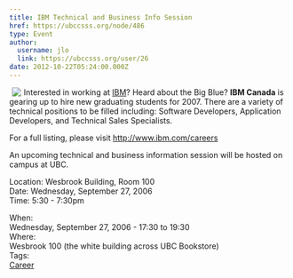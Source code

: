```yaml
---
title: IBM Technical and Business Info Session 
href: https://ubccsss.org/node/486
type: Event
author:
  username: jlo
  link: https://ubccsss.org/user/26
date: 2012-10-22T05:24:00.000Z
---
```


<div class="field field-name-body field-type-text-with-summary field-label-hidden"><div class="field-items"><div class="field-item even"><p><img src="/files/ibm%20logo.jpg" hspace="5" align="left">Interested in working at <a href="https://www.ibm.com/">IBM</a>?  Heard about the Big Blue?  <strong>IBM Canada</strong> is gearing up to hire new graduating students for 2007. There are a variety of technical positions to be filled including: Software Developers, Application Developers, and Technical Sales Specialists. </p>
<p>For a full listing, please visit <a href="https://www.ibm.com/careers">http://www.ibm.com/careers</a></p>
<p>An upcoming technical and business information session will be hosted on campus at UBC.</p>
<p>Location: Wesbrook Building, Room 100<br>
Date: Wednesday, September 27, 2006<br>
Time: 5:30 - 7:30pm</p>
</div></div></div><div class="field field-name-field-dates field-type-datetime field-label-above"><div class="field-label">When:&#xA0;</div><div class="field-items"><div class="field-item even"><span class="date-display-single">Wednesday, September 27, 2006 - <span class="date-display-range"><span class="date-display-start">17:30</span> to <span class="date-display-end">19:30</span></span></span></div></div></div><div class="field field-name-field-location field-type-text field-label-above"><div class="field-label">Where:&#xA0;</div><div class="field-items"><div class="field-item even">Wesbrook 100 (the white building across UBC Bookstore)</div></div></div>    <footer>
    <div class="field field-name-field-tags field-type-taxonomy-term-reference field-label-above"><div class="field-label">Tags:&#xA0;</div><div class="field-items"><div class="field-item even"><a href="/career">Career</a></div></div></div>      </footer>
